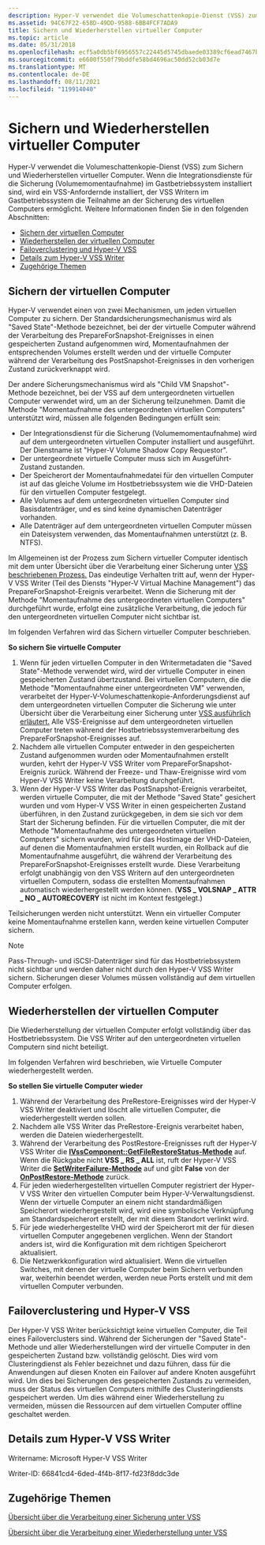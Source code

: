 ```yaml
---
description: Hyper-V verwendet die Volumeschattenkopie-Dienst (VSS) zum Sichern und Wiederherstellen virtueller Computer.
ms.assetid: 94C67F22-658D-49DD-9588-6BB4FCF7ADA9
title: Sichern und Wiederherstellen virtueller Computer
ms.topic: article
ms.date: 05/31/2018
ms.openlocfilehash: ecf5a0db5bf6956557c22445d5745dbaede03389cf6ead7467b32b65e76c59b5
ms.sourcegitcommit: e6600f550f79bddfe58bd4696ac50dd52cb03d7e
ms.translationtype: MT
ms.contentlocale: de-DE
ms.lasthandoff: 08/11/2021
ms.locfileid: "119914040"
---
```

# <a name="backing-up-and-restoring-virtual-machines"></a>Sichern und Wiederherstellen virtueller Computer

Hyper-V verwendet die Volumeschattenkopie-Dienst (VSS) zum Sichern und Wiederherstellen virtueller Computer. Wenn die Integrationsdienste für die Sicherung (Volumemomentaufnahme) im Gastbetriebssystem installiert sind, wird ein VSS-Anfordernde installiert, der VSS Writern im Gastbetriebssystem die Teilnahme an der Sicherung des virtuellen Computers ermöglicht. Weitere Informationen finden Sie in den folgenden Abschnitten:

-   [Sichern der virtuellen Computer](#backing-up-the-virtual-machines)
-   [Wiederherstellen der virtuellen Computer](#restoring-the-virtual-machines)
-   [Failoverclustering und Hyper-V VSS](#failover-clustering-and-hyper-v-vss)
-   [Details zum Hyper-V VSS Writer](#details-on-the-hyper-v-vss-writer)
-   [Zugehörige Themen](#related-topics)

## <a name="backing-up-the-virtual-machines"></a>Sichern der virtuellen Computer

Hyper-V verwendet einen von zwei Mechanismen, um jeden virtuellen Computer zu sichern. Der Standardsicherungsmechanismus wird als "Saved State"-Methode bezeichnet, bei der der virtuelle Computer während der Verarbeitung des PrepareForSnapshot-Ereignisses in einen gespeicherten Zustand aufgenommen wird, Momentaufnahmen der entsprechenden Volumes erstellt werden und der virtuelle Computer während der Verarbeitung des PostSnapshot-Ereignisses in den vorherigen Zustand zurückverknappt wird.

Der andere Sicherungsmechanismus wird als "Child VM Snapshot"-Methode bezeichnet, bei der VSS auf dem untergeordneten virtuellen Computer verwendet wird, um an der Sicherung teilzunehmen. Damit die Methode "Momentaufnahme des untergeordneten virtuellen Computers" unterstützt wird, müssen alle folgenden Bedingungen erfüllt sein:

-   Der Integrationsdienst für die Sicherung (Volumemomentaufnahme) wird auf dem untergeordneten virtuellen Computer installiert und ausgeführt. Der Dienstname ist "Hyper-V Volume Shadow Copy Requestor".
-   Der untergeordnete virtuelle Computer muss sich im Ausgeführt-Zustand zustanden.
-   Der Speicherort der Momentaufnahmedatei für den virtuellen Computer ist auf das gleiche Volume im Hostbetriebssystem wie die VHD-Dateien für den virtuellen Computer festgelegt.
-   Alle Volumes auf dem untergeordneten virtuellen Computer sind Basisdatenträger, und es sind keine dynamischen Datenträger vorhanden.
-   Alle Datenträger auf dem untergeordneten virtuellen Computer müssen ein Dateisystem verwenden, das Momentaufnahmen unterstützt (z. B. NTFS).

Im Allgemeinen ist der Prozess zum Sichern virtueller Computer identisch mit dem unter Übersicht über die Verarbeitung einer Sicherung unter [VSS beschriebenen Prozess.](/windows/desktop/VSS/overview-of-processing-a-backup-under-vss) Das eindeutige Verhalten tritt auf, wenn der Hyper-V VSS Writer (Teil des Diensts "Hyper-V Virtual Machine Management") das PrepareForSnapshot-Ereignis verarbeitet. Wenn die Sicherung mit der Methode "Momentaufnahme des untergeordneten virtuellen Computers" durchgeführt wurde, erfolgt eine zusätzliche Verarbeitung, die jedoch für den untergeordneten virtuellen Computer nicht sichtbar ist.

Im folgenden Verfahren wird das Sichern virtueller Computer beschrieben.

**So sichern Sie virtuelle Computer**

1.  Wenn für jeden virtuellen Computer in den Writermetadaten die "Saved State"-Methode verwendet wird, wird der virtuelle Computer in einen gespeicherten Zustand übertzustand. Bei virtuellen Computern, die die Methode "Momentaufnahme einer untergeordneten VM" verwenden, verarbeitet der Hyper-V-Volumeschattenkopie-Anforderungsdienst auf dem untergeordneten virtuellen Computer die Sicherung wie unter Übersicht über die Verarbeitung einer Sicherung unter [VSS ausführlich erläutert.](/windows/desktop/VSS/overview-of-processing-a-backup-under-vss) Alle VSS-Ereignisse auf dem untergeordneten virtuellen Computer treten während der Hostbetriebssystemverarbeitung des PrepareForSnapshot-Ereignisses auf.
2.  Nachdem alle virtuellen Computer entweder in den gespeicherten Zustand aufgenommen wurden oder Momentaufnahmen erstellt wurden, kehrt der Hyper-V VSS Writer vom PrepareForSnapshot-Ereignis zurück. Während der Freeze- und Thaw-Ereignisse wird vom Hyper-V VSS Writer keine Verarbeitung durchgeführt.
3.  Wenn der Hyper-V VSS Writer das PostSnapshot-Ereignis verarbeitet, werden virtuelle Computer, die mit der Methode "Saved State" gesichert wurden und vom Hyper-V VSS Writer in einen gespeicherten Zustand überführen, in den Zustand zurückgegeben, in dem sie sich vor dem Start der Sicherung befinden. Für die virtuellen Computer, die mit der Methode "Momentaufnahme des untergeordneten virtuellen Computers" sichern wurden, wird für das Hostimage der VHD-Dateien, auf denen die Momentaufnahmen erstellt wurden, ein Rollback auf die Momentaufnahme ausgeführt, die während der Verarbeitung des PrepareForSnapshot-Ereignisses erstellt wurde. Diese Verarbeitung erfolgt unabhängig von den VSS Writern auf den untergeordneten virtuellen Computern, sodass die erstellten Momentaufnahmen automatisch wiederhergestellt werden können. (**VSS \_ VOLSNAP \_ ATTR \_ NO \_ AUTORECOVERY** ist nicht im Kontext festgelegt.)

Teilsicherungen werden nicht unterstützt. Wenn ein virtueller Computer keine Momentaufnahme erstellen kann, werden keine virtuellen Computer sichern.

> [!Note]  
> Pass-Through- und iSCSI-Datenträger sind für das Hostbetriebssystem nicht sichtbar und werden daher nicht durch den Hyper-V VSS Writer sichern. Sicherungen dieser Volumes müssen vollständig auf dem virtuellen Computer erfolgen.

 

## <a name="restoring-the-virtual-machines"></a>Wiederherstellen der virtuellen Computer

Die Wiederherstellung der virtuellen Computer erfolgt vollständig über das Hostbetriebssystem. Die VSS Writer auf den untergeordneten virtuellen Computern sind nicht beteiligt.

Im folgenden Verfahren wird beschrieben, wie Virtuelle Computer wiederhergestellt werden.

**So stellen Sie virtuelle Computer wieder**

1.  Während der Verarbeitung des PreRestore-Ereignisses wird der Hyper-V VSS Writer deaktiviert und löscht alle virtuellen Computer, die wiederhergestellt werden sollen.
2.  Nachdem alle VSS Writer das PreRestore-Ereignis verarbeitet haben, werden die Dateien wiederhergestellt.
3.  Während der Verarbeitung des PostRestore-Ereignisses ruft der Hyper-V VSS Writer die [**IVssComponent::GetFileRestoreStatus-Methode**](/windows/desktop/api/vswriter/nf-vswriter-ivsscomponent-getfilerestorestatus) auf. Wenn die Rückgabe nicht **VSS \_ RS \_ ALL** ist, ruft der Hyper-V VSS Writer die [**SetWriterFailure-Methode**](/windows/desktop/api/vswriter/nf-vswriter-cvsswriter-setwriterfailure) auf und gibt **False** von der [**OnPostRestore-Methode**](/windows/desktop/api/vswriter/nf-vswriter-cvsswriter-onpostrestore) zurück.
4.  Für jeden wiederhergestellten virtuellen Computer registriert der Hyper-V VSS Writer den virtuellen Computer beim Hyper-V-Verwaltungsdienst. Wenn der virtuelle Computer an einem nicht standardmäßigen Speicherort wiederhergestellt wird, wird eine symbolische Verknüpfung am Standardspeicherort erstellt, der mit diesem Standort verlinkt wird.
5.  Für jede wiederhergestellte VHD wird der Speicherort mit der für diesen virtuellen Computer angegebenen verglichen. Wenn der Standort anders ist, wird die Konfiguration mit dem richtigen Speicherort aktualisiert.
6.  Die Netzwerkkonfiguration wird aktualisiert. Wenn die virtuellen Switches, mit denen der virtuelle Computer beim Sichern verbunden war, weiterhin beendet werden, werden neue Ports erstellt und mit dem virtuellen Computer verbunden.

## <a name="failover-clustering-and-hyper-v-vss"></a>Failoverclustering und Hyper-V VSS

Der Hyper-V VSS Writer berücksichtigt keine virtuellen Computer, die Teil eines Failoverclusters sind. Während der Sicherungen der "Saved State"-Methode und aller Wiederherstellungen wird der virtuelle Computer in den gespeicherten Zustand bzw. vollständig gelöscht. Dies wird vom Clusteringdienst als Fehler bezeichnet und dazu führen, dass für die Anwendungen auf diesen Knoten ein Failover auf andere Knoten ausgeführt wird. Um dies bei Sicherungen des gespeicherten Zustands zu vermeiden, muss der Status des virtuellen Computers mithilfe des Clusteringdiensts gespeichert werden. Um dies während einer Wiederherstellung zu vermeiden, müssen die Ressourcen auf dem virtuellen Computer offline geschaltet werden.

## <a name="details-on-the-hyper-v-vss-writer"></a>Details zum Hyper-V VSS Writer

Writername: Microsoft Hyper-V VSS Writer

Writer-ID: 66841cd4-6ded-4f4b-8f17-fd23f8ddc3de

## <a name="related-topics"></a>Zugehörige Themen

<dl> <dt>

[Übersicht über die Verarbeitung einer Sicherung unter VSS](/windows/desktop/VSS/overview-of-processing-a-backup-under-vss)
</dt> <dt>

[Übersicht über die Verarbeitung einer Wiederherstellung unter VSS](/windows/desktop/VSS/overview-of-processing-a-restore-under-vss)
</dt> </dl>

 

 
